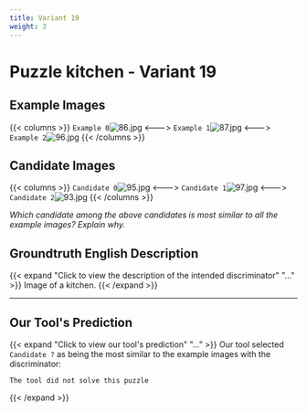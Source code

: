 ```yaml
---
title: Variant 19
weight: 3
---
```


# Puzzle kitchen - Variant 19

## Example Images
{{< columns >}}
`Example 0`![86.jpg](/natscene_data/images/86.jpg)
<--->
`Example 1`![87.jpg](/natscene_data/images/87.jpg)
<--->
`Example 2`![96.jpg](/natscene_data/images/96.jpg)
{{< /columns >}}

## Candidate Images
{{< columns >}}
`Candidate 0`![95.jpg](/natscene_data/images/95.jpg)
<--->
`Candidate 1`![97.jpg](/natscene_data/images/97.jpg)
<--->
`Candidate 2`![93.jpg](/natscene_data/images/93.jpg)
{{< /columns >}}

*Which candidate among the above candidates is most similar to all the example images? Explain why.*

## Groundtruth English Description

{{< expand "Click to view the description of the intended discriminator" "..." >}}
Image of a kitchen.
{{< /expand >}}

---



## Our Tool's Prediction

{{< expand "Click to view our tool's prediction" "..." >}}
Our tool selected `Candidate ?` as being the most similar to the example images with the discriminator:
```plaintext
The tool did not solve this puzzle
```
{{< /expand >}}
